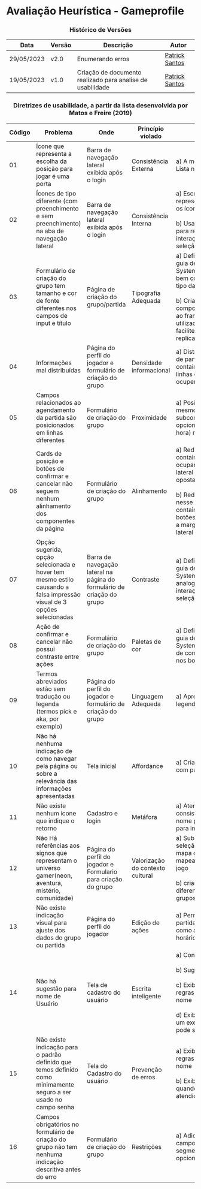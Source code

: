 # Avaliação Heurística - Gameprofile

<div align="center">

### Histórico de Versões
| Data | Versão |Descrição| Autor
|--|--|--|--|
| 29/05/2023 | v2.0 | Enumerando erros | [Patrick Santos](https://github.com/patrickmf)|
| 19/05/2023 | v1.0 | Criação de documento realizado para analise de usabilidade | [Patrick Santos](https://github.com/patrickmf)|
</div>

<div align="center">

### Diretrizes de usabilidade, a partir da lista desenvolvida por Matos e Freire (2019)

| Código | Problema | Onde | Princípio violado | Solução |
| --- | --- | --- | --- | --- | 
| 01 | Ícone que representa a escolha da posição para jogar é uma porta | Barra de navegação lateral exibida após o login | Consistência Externa | a) A metáfora do Alvo ou Lista no ícone|
| 02 | Ícones de tipo diferente (com preenchimento e sem preenchimento) na aba de navegação lateral | Barra de navegação lateral exibida após o login | Consistência Interna  | a) Escolher um tipo para representação de todos os ícones na plataforma. </br></br> b) Usar tipos diferentes para representar alguma interação, como hover ou seleção, por exemplo |
| 03 | Formulário de criação do grupo tem tamanho e cor de fonte diferentes nos campos de input e título | Página de criação do grupo/partida | Tipografia Adequada | a) Definir através de um guia de estilo(ou Design System)a paleta de cores, bem como o tamanhos e tipo das fontes usadas  </br></br> b) Criar componentes(referência ao framework react, utilizado no projeto) que facilitem o processo replicado/padronizado |
| 04 | Informações mal distribuídas | Página do perfil do jogador e formulário de criação do grupo | Densidade informacional | a) Distribuir informações de partida e grupo em containers diferentes e em linhas diferentes que ocupem |
| 05 | Campos relacionados ao agendamento da partida são posicionados em linhas diferentes | Formulário de criação do grupo | Proximidade | a) Posicionar dados do mesmo subconjunto(campos opcionais e/ou data e hora) mais próximos |
| 06 | Cards de posição e botões de confirmar e cancelar não seguem nenhum alinhamento dos componentes da página | Formulário de criação do grupo | Alinhamento | a) Redimensionar container dos cards para ocupar do fim da barra lateral até a margem oposta </br></br> b) Redistribuir os cards nesse novo espaço do container c) alinhar botões(confimar/cancelar) a margem oposta a barra lateral |
| 07 | Opção sugerida, opção selecionada e hover tem mesmo estilo causando a falsa impressão visual de 3 opções selecionadas | Barra de navegação lateral na página do formulário de criação do grupo | Contraste | a) Definir através de um guia de estilo(ou Design System)a paleta de cores analogas para diferencias interações hover e seleção |
| 08 | Ação de confirmar e cancelar não possui contraste entre ações | Formulário de criação do grupo | Paletas de cor | a) Definir através de um guia de estilo(ou Design System)a paleta de cores de contraste e aplica-las nos botões |
| 09 | Termos abreviados estão sem tradução ou legenda (termos pick e aka, por exemplo)| Página do perfil do jogador e formulário de criação do grupo | Linguagem Adequeda | a) Apresentar tradução ou legenda junto aos nomes |
| 10 | Não há nenhuma indicação de como navegar pela página ou sobre a relevância das informações apresentadas| Tela inicial | Affordance | a) Criar uma página inicial com parte das funções|
| 11 | Não existe nenhum ícone que indique o retorno | Cadastro e login | Metáfora | a) Atendendo a consistência interna trocar nome por ícone de seta para indicar retorno|
| 12 | Não Há referências aos signos que representam o universo gamer(neon, aventura, mistério, comunidade)| Página do perfil do jogador e Formulario para criação do grupo| Valorização do contexto cultural | a) Substituir cards para seleção de posição por mapa com botões mapeando as posições do jogo </br></br> b) criar ícones para diferenciar o conceito de grupos e partidas |
| 13 | Não existe indicação visual para ajuste dos dados do grupo ou partida | Página do perfil do jogador | Edição de ações | a) Permitir a edição de partidas não iniciadas, como a redefinição do horário |
| 14 | Não há sugestão para nome de Usuário | Tela de cadastro do usuário | Escrita inteligente | a) Conectar a conta Riot </br></br> b) Sugerir nome aleatório </br></br> c) Exibir fora do campo regras para criação do nome </br></br> d) Exibir dentro do campo um exemplo de nome que pode ser usado |
| 15 | Não existe indicação para o padrão definido que temos definido como minimamente seguro a ser usado no campo senha| Tela do Cadastro do usuário | Prevenção de erros | a) Exibir fora do campo regras para criação do nome </br></br> b) Exibir em vermelho quando regra não for atendida |
| 16 | Campos obrigatórios no formulário de criação do grupo não tem nenhuma indicação descritiva antes do erro | Formulário de criação do grupo | Restrições | a) Adicinar legenda aos campos obrigatórios e/ou segmenta-los dos opcionais |
  </div>

